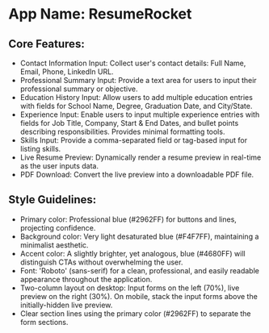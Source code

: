 # **App Name**: ResumeRocket

## Core Features:

- Contact Information Input: Collect user's contact details: Full Name, Email, Phone, LinkedIn URL.
- Professional Summary Input: Provide a text area for users to input their professional summary or objective.
- Education History Input: Allow users to add multiple education entries with fields for School Name, Degree, Graduation Date, and City/State.
- Experience Input: Enable users to input multiple experience entries with fields for Job Title, Company, Start & End Dates, and bullet points describing responsibilities. Provides minimal formatting tools.
- Skills Input: Provide a comma-separated field or tag-based input for listing skills.
- Live Resume Preview: Dynamically render a resume preview in real-time as the user inputs data.
- PDF Download: Convert the live preview into a downloadable PDF file.

## Style Guidelines:

- Primary color: Professional blue (#2962FF) for buttons and lines, projecting confidence.
- Background color: Very light desaturated blue (#F4F7FF), maintaining a minimalist aesthetic.
- Accent color: A slightly brighter, yet analogous, blue (#4680FF) will distinguish CTAs without overwhelming the user.
- Font: 'Roboto' (sans-serif) for a clean, professional, and easily readable appearance throughout the application.
- Two-column layout on desktop: Input forms on the left (70%), live preview on the right (30%). On mobile, stack the input forms above the initially-hidden live preview.
- Clear section lines using the primary color (#2962FF) to separate the form sections.